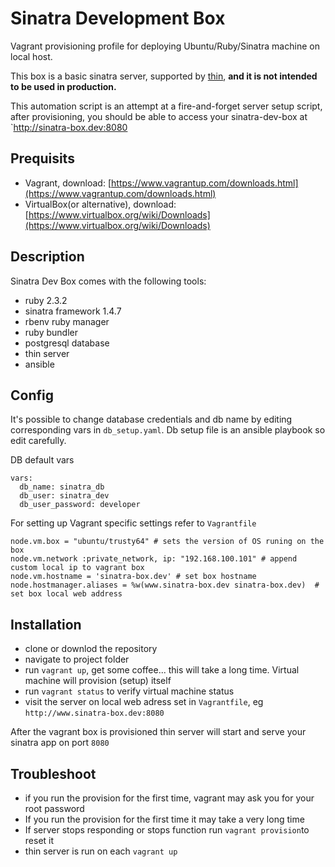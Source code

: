 
Sinatra Development Box
====

Vagrant provisioning profile for deploying Ubuntu/Ruby/Sinatra machine on local host. 

This box is a basic sinatra server, supported by [thin](https://github.com/macournoyer/thin), **and it is not intended to be used in production.**

This automation script is an attempt at a fire-and-forget server setup script, after provisioning, you should be able to access your sinatra-dev-box at `http://sinatra-box.dev:8080

Prequisits
----
+ Vagrant, download: [https://www.vagrantup.com/downloads.html](https://www.vagrantup.com/downloads.html)
+ VirtualBox(or alternative), download: [https://www.virtualbox.org/wiki/Downloads](https://www.virtualbox.org/wiki/Downloads)

Description
----
Sinatra Dev Box comes with the following tools:

+ ruby 2.3.2
+ sinatra framework 1.4.7 
+ rbenv ruby manager
+ ruby bundler
+ postgresql database
+ thin server
+ ansible


Config
------
It's possible to change database credentials and db name by editing corresponding vars in `db_setup.yaml`. Db setup file is an ansible playbook so edit carefully.

DB default vars
```
vars:
  db_name: sinatra_db
  db_user: sinatra_dev
  db_user_password: developer
```

For setting up Vagrant specific settings refer to `Vagrantfile`

```
node.vm.box = "ubuntu/trusty64" # sets the version of OS runing on the box
node.vm.network :private_network, ip: "192.168.100.101" # append custom local ip to vagrant box
node.vm.hostname = 'sinatra-box.dev' # set box hostname
node.hostmanager.aliases = %w(www.sinatra-box.dev sinatra-box.dev)	# set box local web address
```

Installation
-----

+ clone or downlod the repository
+ navigate to project folder
+ run `vagrant up`, get some coffee... this will take a long time. Virtual machine will provision (setup) itself
+ run `vagrant status` to verify virtual machine status
+ visit the server on local web adress set in `Vagrantfile`, eg `http://www.sinatra-box.dev:8080`

After the vagrant box is provisioned thin server will start and serve your sinatra app on port `8080`


Troubleshoot
----
+ if you run the provision for the first time, vagrant may ask you for your root password
+ If you run the provision for the first time it may take a very long time
+ If server stops responding or stops function run `vagrant provision`to reset it 
+ thin server is run on each `vagrant up`